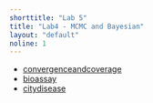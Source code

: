```yaml
---
shorttitle: "Lab 5"
title: "Lab4 - MCMC and Bayesian"
layout: "default"
noline: 1
---
```


- [convergenceandcoverage](../wiki/convergenceandcoverage.html)
- [bioassay](../wiki/bioassay.html)
- [citydisease](../wiki/citydisease.html)

